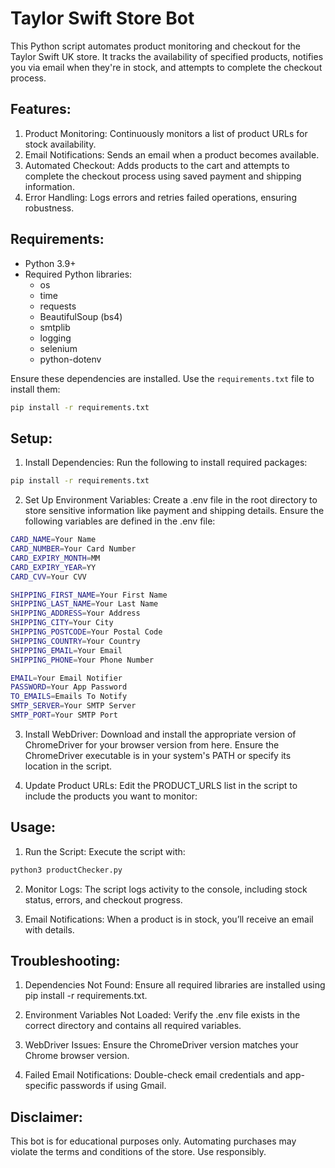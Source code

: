 Taylor Swift Store Bot
========================

This Python script automates product monitoring and checkout for the Taylor Swift UK store. It tracks the availability of specified products, notifies you via email when they're in stock, and attempts to complete the checkout process.

Features:
---------
1. Product Monitoring: Continuously monitors a list of product URLs for stock availability.
2. Email Notifications: Sends an email when a product becomes available.
3. Automated Checkout: Adds products to the cart and attempts to complete the checkout process using saved payment and shipping information.
4. Error Handling: Logs errors and retries failed operations, ensuring robustness.

Requirements:
-------------
- Python 3.9+
- Required Python libraries:
  - os
  - time
  - requests
  - BeautifulSoup (bs4)
  - smtplib
  - logging
  - selenium
  - python-dotenv

Ensure these dependencies are installed. Use the `requirements.txt` file to install them:
```bash
pip install -r requirements.txt
```

Setup:
--------------

1. Install Dependencies: Run the following to install required packages:
```bash
pip install -r requirements.txt
```

2. Set Up Environment Variables: Create a .env file in the root directory to store sensitive information like payment and shipping details. Ensure the following variables are defined in the .env file:
```bash
CARD_NAME=Your Name
CARD_NUMBER=Your Card Number
CARD_EXPIRY_MONTH=MM
CARD_EXPIRY_YEAR=YY
CARD_CVV=Your CVV

SHIPPING_FIRST_NAME=Your First Name
SHIPPING_LAST_NAME=Your Last Name
SHIPPING_ADDRESS=Your Address
SHIPPING_CITY=Your City
SHIPPING_POSTCODE=Your Postal Code
SHIPPING_COUNTRY=Your Country
SHIPPING_EMAIL=Your Email
SHIPPING_PHONE=Your Phone Number

EMAIL=Your Email Notifier
PASSWORD=Your App Password
TO_EMAILS=Emails To Notify
SMTP_SERVER=Your SMTP Server
SMTP_PORT=Your SMTP Port
```

3. Install WebDriver: Download and install the appropriate version of ChromeDriver for your browser version from here. Ensure the ChromeDriver executable is in your system's PATH or specify its location in the script.

4. Update Product URLs: Edit the PRODUCT_URLS list in the script to include the products you want to monitor:

Usage:
--------------
1. Run the Script: Execute the script with:
```bash
python3 productChecker.py
```

2. Monitor Logs: The script logs activity to the console, including stock status, errors, and checkout progress.

3. Email Notifications: When a product is in stock, you’ll receive an email with details.

Troubleshooting:
---------------

1. Dependencies Not Found: Ensure all required libraries are installed using pip install -r requirements.txt.

2. Environment Variables Not Loaded: Verify the .env file exists in the correct directory and contains all required variables.

3. WebDriver Issues: Ensure the ChromeDriver version matches your Chrome browser version.

4. Failed Email Notifications: Double-check email credentials and app-specific passwords if using Gmail.

Disclaimer:
---------------

This bot is for educational purposes only. Automating purchases may violate the terms and conditions of the store. Use responsibly.
